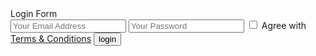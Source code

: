 <!DOCTYPE html>
<!--www.codingflicks.com--> 
<html lang="en">
<head>
	<meta charset="UTF-8">
	<title>Transparent Login Form HTML CSS</title>
	<link href="stelly.css" rel="stylesheet">
</head>
<body>
	<div class="form-box">
		<div class="header-text">
			Login Form
		</div><input placeholder="Your Email Address" type="text"> <input placeholder="Your Password" type="password"> <input id="terms" type="checkbox"> <label for="terms"></label><span>Agree with <a href="#">Terms & Conditions</a></span> <button>login</button>
	</div>
</body>
</html>

